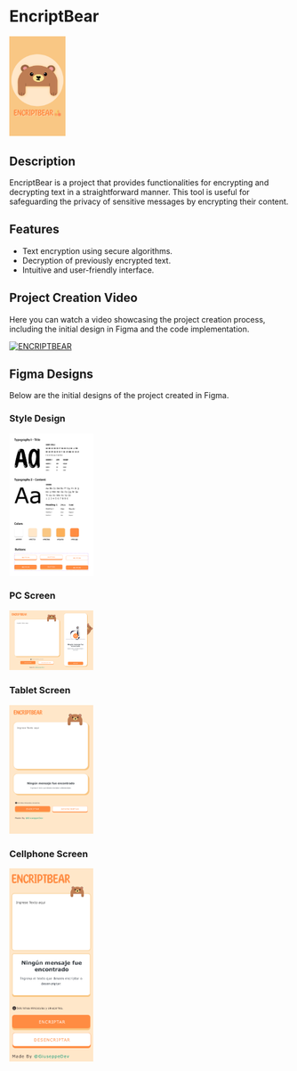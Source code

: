 # EncriptBear
<img width='20%' src='./src/docs/Cover.png' alt='Logo' />

## Description
EncriptBear is a project that provides functionalities for encrypting and decrypting text in a straightforward manner. This tool is useful for safeguarding the privacy of sensitive messages by encrypting their content.

## Features
- Text encryption using secure algorithms.
- Decryption of previously encrypted text.
- Intuitive and user-friendly interface.

## Project Creation Video
Here you can watch a video showcasing the project creation process, including the initial design in Figma and the code implementation.

<a href='https://youtu.be/ezpLtahOZAc?si=uSQ8cX3JRtpwsaHv' target='_blank'>
  <img width='40%' src='https://img.youtube.com/vi/ezpLtahOZAc/mqdefault.jpg' alt='ENCRIPTBEAR' />
</a>

## Figma Designs
Below are the initial designs of the project created in Figma.

### Style Design
<img width='30%' src='./src/docs/StyleGuide.png' alt='Style Design' />

### PC Screen
<img width='30%' src='./src/docs/pc.png' alt='PC Screen' />

### Tablet Screen
<img width='30%' src='./src/docs/tablet.png' alt='Tablet Screen' />

### Cellphone Screen
<img width='30%' src='./src/docs/cellphone.png' alt='Cellphone Screen' />